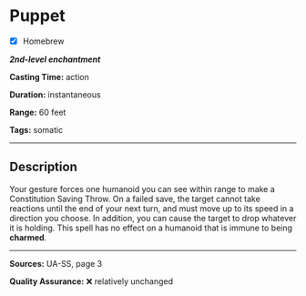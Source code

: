 # Puppet

- [x] Homebrew

***2nd-level enchantment***

**Casting Time:** action

**Duration:** instantaneous

**Range:** 60 feet

**Tags:** somatic

---

## Description
Your gesture forces one humanoid you can see within range to make a Constitution Saving Throw.
On a failed save, the target cannot take reactions until the end of your next turn, and must move up to its speed in a direction you choose.
In addition, you can cause the target to drop whatever it is holding.
This spell has no effect on a humanoid that is immune to being **charmed**.

---

**Sources:** UA-SS, page 3

**Quality Assurance:** :x: relatively unchanged
